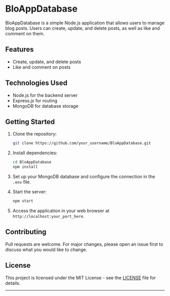 # BloAppDatabase

BloAppDatabase is a simple Node.js application that allows users to manage blog posts. Users can create, update, and delete posts, as well as like and comment on them.

## Features

- Create, update, and delete posts
- Like and comment on posts

## Technologies Used

- Node.js for the backend server
- Express.js for routing
- MongoDB for database storage

## Getting Started

1. Clone the repository:
   ```bash
   git clone https://github.com/your_username/BloAppDatabase.git
   ```

2. Install dependencies:
   ```bash
   cd BloAppDatabase
   npm install
   ```

3. Set up your MongoDB database and configure the connection in the `.env` file.

4. Start the server:
   ```bash
   npm start
   ```

5. Access the application in your web browser at `http://localhost:your_port_here`.

## Contributing

Pull requests are welcome. For major changes, please open an issue first to discuss what you would like to change.

## License

This project is licensed under the MIT License - see the [LICENSE](LICENSE) file for details.

---
